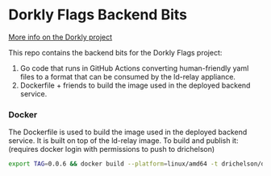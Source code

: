# Dorkly Flags Backend Bits
[More info on the Dorkly project](https://github.com/dorklyorg/dorkly/wiki)

This repo contains the backend bits for the Dorkly Flags project:
1. Go code that runs in GitHub Actions converting human-friendly yaml files to a format that can be consumed by the ld-relay appliance.
2. Dockerfile + friends to build the image used in the deployed backend service.

### Docker
The Dockerfile is used to build the image used in the deployed backend service. It is built on top of the ld-relay image.
To build and publish it: (requires docker login with permissions to push to drichelson)
```bash
export TAG=0.0.6 && docker build --platform=linux/amd64 -t drichelson/dorkly:$TAG ./docker/ && docker push drichelson/dorkly:$TAG
```

